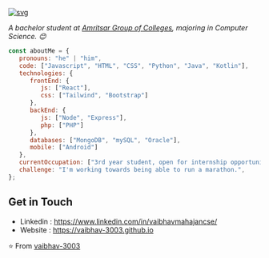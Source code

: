 

[![svg](https://user-images.githubusercontent.com/105808552/229148225-fcadec8a-e2c5-4820-9eaa-75ebc581881a.svg)](#)

<p><em>A bachelor student at <a href="https://agcamritsar.in/">Amritsar Group of Colleges</a>, majoring in Computer Science. 😊</br>
</em></p>


```javascript
const aboutMe = {
   pronouns: "he" | "him",
   code: ["Javascript", "HTML", "CSS", "Python", "Java", "Kotlin"],
   technologies: {
      frontEnd: {
         js: ["React"],
         css: ["Tailwind", "Bootstrap"]
      },
      backEnd: {
         js: ["Node", "Express"],
         php: ["PHP"]
      },
      databases: ["MongoDB", "mySQL", "Oracle"],
      mobile: ["Android"]
   },
   currentOccupation: ["3rd year student, open for internship opportunities"],
   challenge: "I'm working towards being able to run a marathon.",
};
```
## Get in Touch
- Linkedin : https://www.linkedin.com/in/vaibhavmahajancse/
- Website : https://vaibhav-3003.github.io

⭐️ From [vaibhav-3003](https://github.com/vaibhav-3003)
